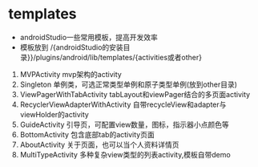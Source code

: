 # templates
- androidStudio一些常用模板，提高开发效率
- 模板放到 /{androidStudio的安装目录}}/plugins/android/lib/templates/{activities或者other}

1. MVPActivity mvp架构的activity
2. Singleton 单例类，可选正常类型单例和原子类型单例(放到other目录)
3. ViewPagerWithTabActivity tabLayout和viewPager结合的多页面activity
4. RecyclerViewAdapterWithActivity 自带recycleView和adapter与viewHolder的activity
5. GuideActivity 引导页，可配置view数量，图标，指示器小点颜色等
6. BottomActivity 包含底部tab的activity页面
7. AboutActivity 关于页面，也可以当个人资料详情页
8. MultiTypeActivity 多种复杂view类型的列表activity,模板自带demo